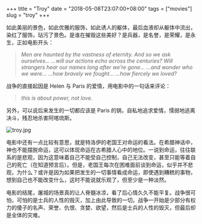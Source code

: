 +++
title = "Troy"
date = "2018-05-08T23:07:00+08:00"
tags = ["movies"]
slug = "troy"
+++

如此美丽的景色，如此优雅的服饰，如此诱人的躯体，最后血液却从躯体中流出，染红了服饰，玷污了景色。是谁在摧毁这些美好？是兵器，是名誉，是荣耀，是永生，正如电影开头：

> *Men are haunted by the vastness of eternity.
And so we ask ourselves...
...will our actions echo across the centuries?
Will strangers hear our names long after we’re gone...
...and wonder who we were...
...how bravely we fought...
...how fiercely we loved?*

战争的直接起因是 Helen 与 Paris 的爱情，用电影中的一句话来评论：

> *this is about power, not love.*

另外，可以说后来发生的一切都应该是 Paris 的锅，自私地追求爱情，懦弱地逃离决斗，残忍地杀害阿喀琉斯。

![troy.jpg](/images/troy.jpg "年轻的 Paris")

电影中还有一点比较有意思，就是特洛伊的老国王对命运的看法。在希腊神话中，神也不能摆脱命运，这可以体现命运在古希腊人心中的地位。一说到命运，往往联系的是悲观，因为这意味着自己不能受自己控制，自己无法改变，甚至只能等着自己的死亡（在知道预言后）。但是，老国王每次在困难面前谈到命运，似乎并不悲观，为什么？或许是因为如果把发生的一切事情看成命运，即使遇到糟糕的事物，想到自己也不能改变什么，这时不能说就乐观了，但至少是一种淡然。

电影的结尾，屠城的场景真的让人脊髓冰凉，看了后心情久久不能平复。战争很可怕，可怕的是士兵的人性的毁灭，加上由此导致的一切。战争一开始是少部分有权力的傻子的名声、荣誉、仇恨、贪婪、欲望，然后是士兵的人性的毁灭，但最后却是全体的灾难。
